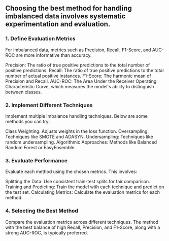 ## Choosing the best method for handling imbalanced data involves systematic experimentation and evaluation. 

### 1. Define Evaluation Metrics
For imbalanced data, metrics such as Precision, Recall, F1-Score, and AUC-ROC are more informative than accuracy.

Precision: The ratio of true positive predictions to the total number of positive predictions.
Recall: The ratio of true positive predictions to the total number of actual positive instances.
F1-Score: The harmonic mean of Precision and Recall.
AUC-ROC: The Area Under the Receiver Operating Characteristic Curve, which measures the model's ability to distinguish between classes.

### 2. Implement Different Techniques
Implement multiple imbalance handling techniques. Below are some methods you can try:

Class Weighting: Adjusts weights in the loss function.
Oversampling: Techniques like SMOTE and ADASYN.
Undersampling: Techniques like random undersampling.
Algorithmic Approaches: Methods like Balanced Random Forest or EasyEnsemble.

### 3. Evaluate Performance
Evaluate each method using the chosen metrics. This involves:

Splitting the Data: Use consistent train-test splits for fair comparison.
Training and Predicting: Train the model with each technique and predict on the test set.
Calculating Metrics: Calculate the evaluation metrics for each method.

### 4. Selecting the Best Method
Compare the evaluation metrics across different techniques. The method with the best balance of high Recall, Precision, and F1-Score, along with a strong AUC-ROC, is typically preferred.
